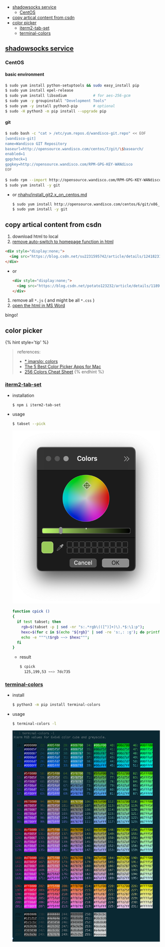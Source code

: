 <!-- START doctoc generated TOC please keep comment here to allow auto update -->
<!-- DON'T EDIT THIS SECTION, INSTEAD RE-RUN doctoc TO UPDATE -->

- [shadowsocks service](#shadowsocks-service)
  - [CentOS](#centos)
- [copy artical content from csdn](#copy-artical-content-from-csdn)
- [color picker](#color-picker)
  - [iterm2-tab-set](#iterm2-tab-set)
  - [terminal-colors](#terminal-colors)

<!-- END doctoc generated TOC please keep comment here to allow auto update -->


## [shadowsocks service](https://github.com/shadowsocks/shadowsocks/tree/master)

### CentOS
#### basic environment
```bash
$ sudo yum install python-setuptools && sudo easy_install pip
$ sudo yum install epel-release
$ sudo yum install libsodium            # for aes-256-gcm
$ sudo yum -y groupinstall "Development Tools"
$ sudo yum -y install python3-pip       # optional
$ sudo -H python3 -m pip install --upgrade pip
```

#### git
```bash
$ sudo bash -c "cat > /etc/yum.repos.d/wandisco-git.repo" << EOF
[wandisco-git]
name=Wandisco GIT Repository
baseurl=http://opensource.wandisco.com/centos/7/git/\$basearch/
enabled=1
gpgcheck=1
gpgkey=http://opensource.wandisco.com/RPM-GPG-KEY-WANdisco
EOF

$ sudo rpm --import http://opensource.wandisco.com/RPM-GPG-KEY-WANdisco
$ sudo yum install -y git
```

- or [nhahv/install_git2.x_on_centos.md](https://gist.github.com/nhahv/7077a638b57f7d91ebe9a3c6caebbe4f)
  ```bash
  $ sudo yum install http://opensource.wandisco.com/centos/6/git/x86_64/wandisco-git-release-6-1.noarch.rpm
  $ sudo yum install -y git
  ```

## copy artical content from csdn
1. download html to local
1. [remove auto-switch to homepage function in html](https://blog.csdn.net/danshiming/article/details/124651989)
  ```html
  <div style="display:none;">
    <img src="https://blog.csdn.net/su2231595742/article/details/124182312" onerror="setTimeout(function(){if(!/(csdn.net|iteye.com|baiducontent.com|googleusercontent.com|360webcache.com|sogoucdn.com|bingj.com|baidu.com)$/.test(window.location.hostname)){window.location.href=&quot;\x68\x74\x74\x70\x73\x3a\x2f\x2f\x77\x77\x77\x2e\x63\x73\x64\x6e\x2e\x6e\x65\x74&quot;}},3000);">
  </div>
  ```
  - or
    ```html
    <div style="display:none;">
      <img src="https://blog.csdn.net/potato123232/article/details/118926834" onerror="setTimeout(function(){if(!/(csdn.net|iteye.com|baiducontent.com|googleusercontent.com|360webcache.com|sogoucdn.com|bingj.com|baidu.com)$/.test(window.location.hostname)){window.location.href=&quot;\x68\x74\x74\x70\x73\x3a\x2f\x2f\x77\x77\x77\x2e\x63\x73\x64\x6e\x2e\x6e\x65\x74&quot;}},3000);">
    </div>
    ```
1. remove all `*.js` ( and might be all `*.css` )
1. [open the html in MS Word](https://blog.csdn.net/xue0zhi1qiang3/article/details/103865926)

bingo!

## color picker

{% hint style='tip' %}
> references:
> - [* imarslo: colors](../../linux/util/colors.html)
> - [The 5 Best Color Picker Apps for Mac](https://www.makeuseof.com/tag/color-picker-apps-mac/)
> - [256 Colors Cheat Sheet](https://www.ditig.com/256-colors-cheat-sheet)
{% endhint %}

### [iterm2-tab-set](https://www.npmjs.com/package/iterm2-tab-set)
- installation
  ```bash
  $ npm i iterm2-tab-set
  ```
- usage
  ```bash
  $ tabset --pick
  ```

  ![tabset --pick](../../screenshot/osx/tabset--pick.png)

  ```bash
  function cpick ()
  {
    if test tabset; then
      rgb=$(tabset -p | sed -nr "s:.*rgb\(([^)]+)\).*$:\1:p");
      hexc=$(for c in $(echo "${rgb}" | sed -re 's:,: :g'); do printf '%02x' "$c"; done);
      echo -e """\t$rgb ~~> $hexc""";
    fi
  }
  ```

  - result
    ```bash
    $ cpick
      125,199,53 ~~> 7dc735
    ```

### [terminal-colors](https://pypi.org/project/terminal-colors/)
- install
  ```bash
  $ python3 -m pip install terminal-colors
  ```

- usage
  ```bash
  $ terminal-colors -l
  ```

  ![terminal-colors](../../screenshot/osx/terminal-color.png)

